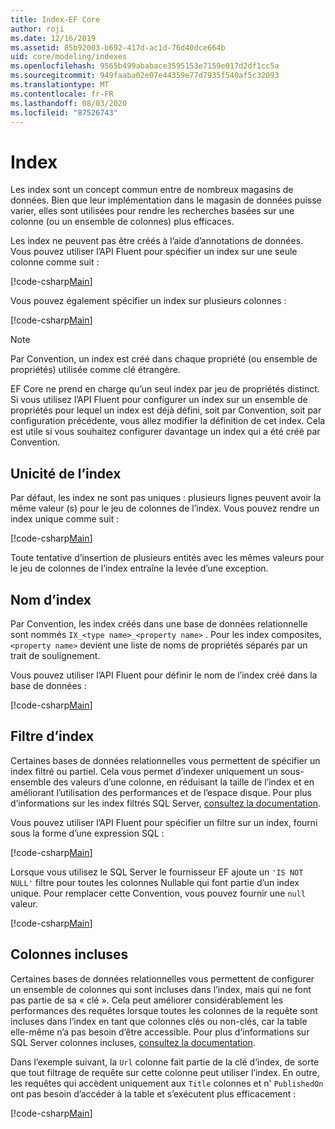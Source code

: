 ```yaml
---
title: Index-EF Core
author: roji
ms.date: 12/16/2019
ms.assetid: 85b92003-b692-417d-ac1d-76d40dce664b
uid: core/modeling/indexes
ms.openlocfilehash: 9565b499ababace3595153e7159e017d2df1cc5a
ms.sourcegitcommit: 949faaba02e07e44359e77d7935f540af5c32093
ms.translationtype: MT
ms.contentlocale: fr-FR
ms.lasthandoff: 08/03/2020
ms.locfileid: "87526743"
---
```

# <a name="indexes"></a>Index

Les index sont un concept commun entre de nombreux magasins de données. Bien que leur implémentation dans le magasin de données puisse varier, elles sont utilisées pour rendre les recherches basées sur une colonne (ou un ensemble de colonnes) plus efficaces.

Les index ne peuvent pas être créés à l’aide d’annotations de données. Vous pouvez utiliser l’API Fluent pour spécifier un index sur une seule colonne comme suit :

[!code-csharp[Main](../../../samples/core/Modeling/FluentAPI/Index.cs?name=Index&highlight=4)]

Vous pouvez également spécifier un index sur plusieurs colonnes :

[!code-csharp[Main](../../../samples/core/Modeling/FluentAPI/IndexComposite.cs?name=Composite&highlight=4)]

> [!NOTE]
> Par Convention, un index est créé dans chaque propriété (ou ensemble de propriétés) utilisée comme clé étrangère.
>
> EF Core ne prend en charge qu’un seul index par jeu de propriétés distinct. Si vous utilisez l’API Fluent pour configurer un index sur un ensemble de propriétés pour lequel un index est déjà défini, soit par Convention, soit par configuration précédente, vous allez modifier la définition de cet index. Cela est utile si vous souhaitez configurer davantage un index qui a été créé par Convention.

## <a name="index-uniqueness"></a>Unicité de l’index

Par défaut, les index ne sont pas uniques : plusieurs lignes peuvent avoir la même valeur (s) pour le jeu de colonnes de l’index. Vous pouvez rendre un index unique comme suit :

[!code-csharp[Main](../../../samples/core/Modeling/FluentAPI/IndexUnique.cs?name=IndexUnique&highlight=5)]

Toute tentative d’insertion de plusieurs entités avec les mêmes valeurs pour le jeu de colonnes de l’index entraîne la levée d’une exception.

## <a name="index-name"></a>Nom d’index

Par Convention, les index créés dans une base de données relationnelle sont nommés `IX_<type name>_<property name>` . Pour les index composites, `<property name>` devient une liste de noms de propriétés séparés par un trait de soulignement.

Vous pouvez utiliser l’API Fluent pour définir le nom de l’index créé dans la base de données :

[!code-csharp[Main](../../../samples/core/Modeling/FluentAPI/IndexName.cs?name=IndexName&highlight=5)]

## <a name="index-filter"></a>Filtre d’index

Certaines bases de données relationnelles vous permettent de spécifier un index filtré ou partiel. Cela vous permet d’indexer uniquement un sous-ensemble des valeurs d’une colonne, en réduisant la taille de l’index et en améliorant l’utilisation des performances et de l’espace disque. Pour plus d’informations sur les index filtrés SQL Server, [consultez la documentation](/sql/relational-databases/indexes/create-filtered-indexes).

Vous pouvez utiliser l’API Fluent pour spécifier un filtre sur un index, fourni sous la forme d’une expression SQL :

[!code-csharp[Main](../../../samples/core/Modeling/FluentAPI/IndexFilter.cs?name=IndexFilter&highlight=5)]

Lorsque vous utilisez le SQL Server le fournisseur EF ajoute un `'IS NOT NULL'` filtre pour toutes les colonnes Nullable qui font partie d’un index unique. Pour remplacer cette Convention, vous pouvez fournir une `null` valeur.

[!code-csharp[Main](../../../samples/core/Modeling/FluentAPI/IndexNoFilter.cs?name=IndexNoFilter&highlight=6)]

## <a name="included-columns"></a>Colonnes incluses

Certaines bases de données relationnelles vous permettent de configurer un ensemble de colonnes qui sont incluses dans l’index, mais qui ne font pas partie de sa « clé ». Cela peut améliorer considérablement les performances des requêtes lorsque toutes les colonnes de la requête sont incluses dans l’index en tant que colonnes clés ou non-clés, car la table elle-même n’a pas besoin d’être accessible. Pour plus d’informations sur SQL Server colonnes incluses, [consultez la documentation](/sql/relational-databases/indexes/create-indexes-with-included-columns).

Dans l’exemple suivant, la `Url` colonne fait partie de la clé d’index, de sorte que tout filtrage de requête sur cette colonne peut utiliser l’index. En outre, les requêtes qui accèdent uniquement aux `Title` colonnes et n' `PublishedOn` ont pas besoin d’accéder à la table et s’exécutent plus efficacement :

[!code-csharp[Main](../../../samples/core/Modeling/FluentAPI/IndexInclude.cs?name=IndexInclude&highlight=5-9)]
